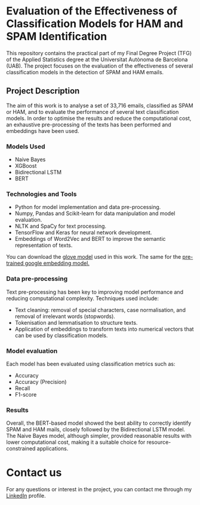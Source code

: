 # Evaluation of the Effectiveness of Classification Models for HAM and SPAM Identification

This repository contains the practical part of my Final Degree Project (TFG) of the Applied Statistics degree at the Universitat Autònoma de Barcelona (UAB). The project focuses on the evaluation of the effectiveness of several classification models in the detection of SPAM and HAM emails.

## Project Description
The aim of this work is to analyse a set of 33,716 emails, classified as SPAM or HAM, and to evaluate the performance of several text classification models. In order to optimise the results and reduce the computational cost, an exhaustive pre-processing of the texts has been performed and embeddings have been used.

### Models Used
 - Naive Bayes
 - XGBoost
 - Bidirectional LSTM
 - BERT
   
### Technologies and Tools
 - Python for model implementation and data pre-processing.
 - Numpy, Pandas and Scikit-learn for data manipulation and model evaluation.
 - NLTK and SpaCy for text processing.
 - TensorFlow and Keras for neural network development.
 - Embeddings of Word2Vec and BERT to improve the semantic representation of texts.

You can download the [glove model](https://www.kaggle.com/code/kwisatzhaderach/glove2word2vec-in-kaggle-kernels/input) used in this work. The same for the [pre-trained google embedding model.](https://www.kaggle.com/datasets/leadbest/googlenewsvectorsnegative300)

### Data pre-processing
Text pre-processing has been key to improving model performance and reducing computational complexity. Techniques used include:

 - Text cleaning: removal of special characters, case normalisation, and removal of irrelevant words (stopwords).
 - Tokenisation and lemmatisation to structure texts.
 - Application of embeddings to transform texts into numerical vectors that can be used by classification models.

### Model evaluation
Each model has been evaluated using classification metrics such as:

 - Accuracy
 - Accuracy (Precision)
 - Recall
 - F1-score

### Results
Overall, the BERT-based model showed the best ability to correctly identify SPAM and HAM mails, closely followed by the Bidirectional LSTM model. The Naive Bayes model, although simpler, provided reasonable results with lower computational cost, making it a suitable choice for resource-constrained applications.

# Contact us
For any questions or interest in the project, you can contact me through my [LinkedIn](https://www.linkedin.com/in/arnau-urbina-lopez/) profile.
